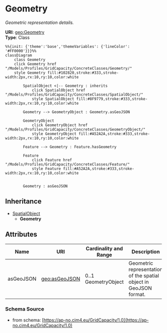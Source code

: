 # Geometry

_Geometric representation details._

**URI**: [geo:Geometry](http://www.opengis.net/ont/geosparql#Geometry)<br />
**Type**: Class

```mermaid
%%{init: {'theme':'base','themeVariables': {'lineColor': '#FF0000'}}}%%
classDiagram
    class Geometry
    click Geometry href "/Models/Profiles/GridCapacity/ConcreteClasses/Geometry/"
    style Geometry fill:#102820,stroke:#333,stroke-width:2px,rx:10,ry:10,color:white
     
        SpatialObject <|-- Geometry : inherits
            click SpatialObject href "/Models/Profiles/GridCapacity/ConcreteClasses/SpatialObject/"
            style SpatialObject fill:#8F9779,stroke:#333,stroke-width:2px,rx:10,ry:10,color:white

        Geometry --> GeometryObject : Geometry.asGeoJSON

        GeometryObject
            click GeometryObject href "/Models/Profiles/GridCapacity/ConcreteClasses/GeometryObject/"
            style GeometryObject fill:#A52A2A,stroke:#333,stroke-width:2px,rx:10,ry:10,color:white

        Feature --> Geometry : Feature.hasGeometry

        Feature
            click Feature href "/Models/Profiles/GridCapacity/ConcreteClasses/Feature/"
            style Feature fill:#A52A2A,stroke:#333,stroke-width:2px,rx:10,ry:10,color:white


        Geometry : asGeoJSON
```

## Inheritance
* [SpatialObject](SpatialObject.md)
    * **Geometry**

## Attributes
| Name | URI | Cardinality and Range | Description | Inheritance |
| ---  | --- | --- | --- | --- |
| asGeoJSON | [geo:asGeoJSON](http://www.opengis.net/ont/geosparql#asGeoJSON) | 0..1 GeometryObject | Geometric representation of the spatial object in GeoJSON format. | direct |

### Schema Source
* from schema: [https://ap-no.cim4.eu/GridCapacity/1.0](https://ap-no.cim4.eu/GridCapacity/1.0)
